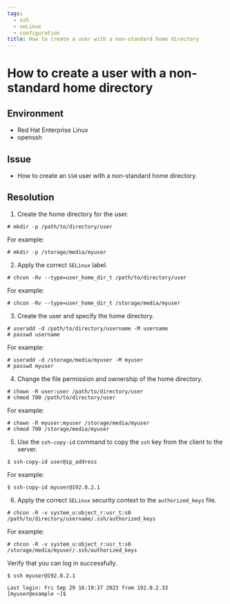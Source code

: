 ```yaml
---
tags:
  - ssh
  - seLinux
  - configuration
title: How to create a user with a non-standard home directory
---
```

# How to create a user with a non-standard home directory

## Environment 
* Red Hat Enterprise Linux
* openssh
## Issue
* How to create an `SSH` user with a non-standard home directory.
## Resolution
1. Create the home directory for the user.
~~~plaintext
# mkdir -p /path/to/directory/user
~~~
For example:
~~~
# mkdir -p /storage/media/myuser
~~~
2. Apply the correct `SELinux` label.
~~~
# chcon -Rv --type=user_home_dir_t /path/to/directory/user
~~~
For example:
~~~
# chcon -Rv --type=user_home_dir_t /storage/media/myuser
~~~

3. Create the user and specify the home directory.
~~~
# useradd -d /path/to/directory/username -M username
# passwd username
~~~
For example:
~~~
# useradd -d /storage/media/myuser -M myuser
# passwd myuser
~~~

4. Change the file permission and ownership of the home directory.
~~~
# chown -R user:user /path/to/directory/user
# chmod 700 /path/to/directory/user
~~~
For example:
~~~
# chown -R myuser:myuser /storage/media/myuser
# chmod 700 /storage/media/myuser
~~~

5. Use the `ssh-copy-id` command to copy the `ssh` key from the client to the server.
~~~
$ ssh-copy-id user@ip_address
~~~
For example:
~~~
$ ssh-copy-id myuser@192.0.2.1
~~~
6. Apply the correct `SELinux` security context to the `authorized_keys` file.
~~~
# chcon -R -v system_u:object_r:usr_t:s0 /path/to/directory/username/.ssh/authorized_keys
~~~
  For example:
~~~
# chcon -R -v system_u:object_r:usr_t:s0 /storage/media/myuser/.ssh/authorized_keys
~~~
Verify that you can log in successfully.
~~~
$ ssh myuser@192.0.2.1

Last login: Fri Sep 29 16:19:37 2023 from 192.0.2.33
[myuser@example ~]$ 
~~~
